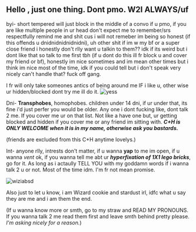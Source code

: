 ## Hello , just one thing. Dont pmo. W2I ALWAYS/uf
byi- short tempered will just block in the middle of a convo if u pmo, if you are like multiple people in ur head don't expect me to remember/srs respectfully remind me and shit cus i will not remeber im being so honest (if this offends u dnidnidnidnidnidni), uh other shit if im w my bf or a super close friend i honestly don't rlly want u talkin to them?? idk if its weird but i dont like that so talk to me first tbh (if u dont do this ill fr block u and cover my friend or bf), honestly im nice sometimes and im mean other times but i think im nice most of the time, idk if you could tell but i don't speak very nicely can't handle that? fuck off gang.

I fr will only take someones antics of being around me IF i like u, other wise ur hidden/blocked dont try me ill do it.
![yess](https://github.com/user-attachments/assets/37a49451-e4f6-4bee-89bc-6fb957c9842b)

Dni- **Transphobes**, homophobes. children under 14 dni, if ur under that, its fine i'd just perfer you would be older. Any one i dont fucking like, dont talk 2 me. If you cover me ur on that list. Not like a have one but, ur getting blocked and hidden if you cover me or any friend im sitting with. 
***C+H is ONLY WELCOME when it is in my name, otherwise ask you bastards.***

(friends are excluded from this C+H anytime lovelys.)

Int- anyone rlly, intrests don't matter, if u wanna **yap** to me im open, if u wanna *vent* ok, if you wanna tell me abt ur ***hyperfixation of 1X1 lego bricks***, go for it. As long as i actaully TELL YOU with my goddamn words if i wanna talk 2 u or not. Most of the time idm. I'm fr not mean promise.

![wiziabsd](https://github.com/user-attachments/assets/8d9f6839-7cc6-4e84-99a4-01b46ed65802)

Also just to let u know, i am Wizard cookie and stardust irl, idfc what u say they are me and i am them the end. 

(If u wanna know more or smth, go to my straw and READ MY PRONOUNS. If you wanna talk 2 me read them first and leave smth behind pretty please. *I'm asking nicely for a reason.*)




